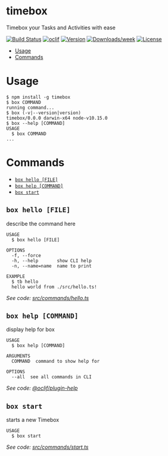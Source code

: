 timebox
=======

Timebox your Tasks and Activities with ease

[![Build Status](https://travis-ci.com/kutzilla/timebox.svg?branch=master)](https://travis-ci.com/kutzilla/timebox)
[![oclif](https://img.shields.io/badge/cli-oclif-brightgreen.svg)](https://oclif.io)
[![Version](https://img.shields.io/npm/v/timebox.svg)](https://npmjs.org/package/timebox)
[![Downloads/week](https://img.shields.io/npm/dw/timebox.svg)](https://npmjs.org/package/timebox)
[![License](https://img.shields.io/npm/l/timebox.svg)](https://github.com/kutzilla/timebox/blob/master/package.json)

<!-- toc -->
* [Usage](#usage)
* [Commands](#commands)
<!-- tocstop -->
# Usage
<!-- usage -->
```sh-session
$ npm install -g timebox
$ box COMMAND
running command...
$ box (-v|--version|version)
timebox/0.0.0 darwin-x64 node-v10.15.0
$ box --help [COMMAND]
USAGE
  $ box COMMAND
...
```
<!-- usagestop -->
# Commands
<!-- commands -->
* [`box hello [FILE]`](#box-hello-file)
* [`box help [COMMAND]`](#box-help-command)
* [`box start`](#box-start)

## `box hello [FILE]`

describe the command here

```
USAGE
  $ box hello [FILE]

OPTIONS
  -f, --force
  -h, --help       show CLI help
  -n, --name=name  name to print

EXAMPLE
  $ tb hello
  hello world from ./src/hello.ts!
```

_See code: [src/commands/hello.ts](https://github.com/kutzilla/timebox/blob/v0.0.0/src/commands/hello.ts)_

## `box help [COMMAND]`

display help for box

```
USAGE
  $ box help [COMMAND]

ARGUMENTS
  COMMAND  command to show help for

OPTIONS
  --all  see all commands in CLI
```

_See code: [@oclif/plugin-help](https://github.com/oclif/plugin-help/blob/v2.2.3/src/commands/help.ts)_

## `box start`

starts a new Timebox

```
USAGE
  $ box start
```

_See code: [src/commands/start.ts](https://github.com/kutzilla/timebox/blob/v0.0.0/src/commands/start.ts)_
<!-- commandsstop -->
